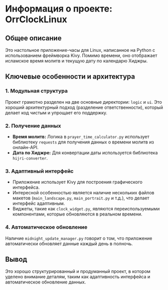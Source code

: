# Информация о проекте: OrrClockLinux

## Общее описание

Это настольное приложение-часы для Linux, написанное на Python с использованием фреймворка Kivy. Помимо времени, оно отображает исламское время молитв и текущую дату по календарю Хиджры.

## Ключевые особенности и архитектура

### 1. Модульная структура
Проект грамотно разделен на две основные директории: `logic` и `ui`. Это хороший архитектурный подход (разделение ответственности), который делает код чистым и упрощает его поддержку.

### 2. Получение данных
*   **Время молитв:** Логика в `prayer_time_calculator.py` использует библиотеку `requests` для получения данных о времени молитв из онлайн-API.
*   **Дата по Хиджре:** Для конвертации даты используется библиотека `hijri-converter`.

### 3. Адаптивный интерфейс
*   Приложение использует Kivy для построения графического интерфейса.
*   Интересной особенностью является наличие нескольких файлов макетов (`main_landscape.py`, `main_portrait.py` и т.д.), что делает интерфейс адаптивным.
*   Виджеты, такие как `clock_widget.py`, являются переиспользуемыми компонентами, которые обновляются в реальном времени.

### 4. Автоматическое обновление
Наличие `midnight_update_manager.py` говорит о том, что приложение автоматически обновляет данные каждый день в полночь.

## Вывод
Это хорошо структурированный и продуманный проект, в котором уделено внимание деталям, таким как адаптивность интерфейса и автоматическое обновление данных.